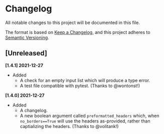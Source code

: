 # Changelog
All notable changes to this project will be documented in this file.

The format is based on [Keep a Changelog](https://keepachangelog.com/en/1.0.0/),
and this project adheres to [Semantic Versioning](https://semver.org/spec/v2.0.0.html).

## [Unreleased]
**[1.4.1] 2021-12-27**
- Added
  - A check for an empty input list which will produce a type error.
  - A test file compatible with pytest. (Thanks to @wontonst!)

**[1.4.0] 2021-12-27**
- Added
  - A changelog.
  - A new boolean argument called `preformatted_headers` which, when `no_borders==True` will use the headers as-provided, rather than captializing the headers. (Thanks to @volitank!)
